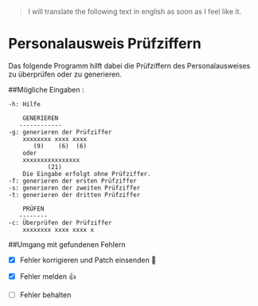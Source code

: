 >I will translate the following text in english as soon as I feel like it.

# Personalausweis Prüfziffern
Das folgende Programm hilft dabei die Prüfziffern des Personalausweises zu überprüfen oder zu generieren.

##Mögliche Eingaben : 
```
-h: Hilfe

    GENERIEREN
   ------------
-g: generieren der Prüfziffer
    xxxxxxxx xxxx xxxx
       (9)    (6)  (6)
    oder
    xxxxxxxxxxxxxxxx
           (21)
    Die Eingabe erfolgt ohne Prüfziffer.
-f: generieren der ersten Prüfziffer
-s: generieren der zweiten Prüfziffer
-t: generieren der dritten Prüfziffer

    PRÜFEN
   --------
-c: Überprüfen der Prüfziffer
    xxxxxxxx xxxx xxxx x
```

##Umgang mit gefundenen Fehlern
- [x] Fehler korrigieren und Patch einsenden :clap:
- [x] Fehler melden :+1:
- [ ] Fehler behalten

